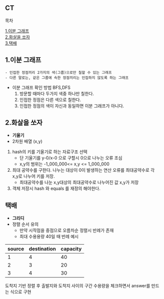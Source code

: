 ## CT 


목차

[1.이분 그래프](#1이분-그래프) <br>
[2.화살을 쏘자](#2화살을-쏘자) <br>
[3.택배](#3택배) <br>




## 1.이분 그래프
    - 인접한 정점끼리 2가지의 색(그룹)으로만 칠할 수 있는 그래프
    - 다른 말로는, 같은 그룹에 속한 정점끼리는 인접하지 않도록 하는 그래프


- 이분 그래프 확인 방법
    BFS,DFS
    1. 방문할 때마다 두가지 색중 하나만 칠한다.
    2. 인접한 정점은 다른 색으로 칠한다.
    3. 인접한 정점의 색이 자신과 동일하면 이분 그래프가 아니다.
    
## 2.화살을 쏘자
- **기울기**
- 2차원 배열 (x,y) 

1. hash의 키를 기울기로 하는 자료구조 선택
    - 단 기울기를 y-0/x-0 으로 구할시 0으로 나누는 오류 조심
    - x,y의 범위는  -1_000_000<= x,y <= 1_000_000
2. 최대 공약수를 구한다. 나누는 대상이 0이 발생하는 연산 오류를 최대공약수로 각 x,y로 나누어 키를 저장.
    - 최대공약수를 나눈 x,y대상의 최대공약수로 나누어진 값 x,y가 저장
3. 객체 저장시 hash 와 equals 를 재정의 해야한다. 
   

## 택배
- **그리디**
- 정렬 순서 유의
    - 만약 시작점을 중점으로 오름차순 정렬시 반례가 존재
    - 최대 수용용량 40일 때 반례 예시
    
| source | destination | capacity |
|--------|-------------|----------|
| 1      | 4           | 40       |
| 2      | 3           | 20       |
| 3      | 4           | 30       |

도착지 기반 정렬 후 출발지와 도착지 사이의 구간 수용량을 체크하면서 answer를 만드는 식으로 구현
